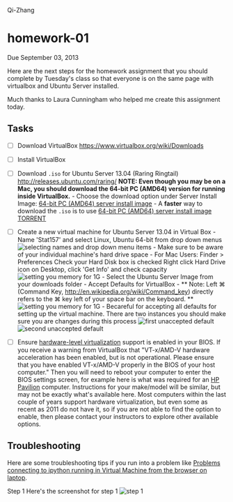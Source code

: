 Qi-Zhang

homework-01
===========

Due September 03, 2013

Here are the next steps for the homework assignment that you should complete by Tuesday's class so that everyone is on the same page with virtualbox and Ubuntu Server installed.

Much thanks to Laura Cunningham who helped me create this assignment today.

Tasks
-----

- [ ] Download VirtualBox https://www.virtualbox.org/wiki/Downloads
- [ ] Install VirtualBox
- [ ] Download `.iso` for Ubuntu Server 13.04 (Raring Ringtail) http://releases.ubuntu.com/raring/
      **NOTE: Even though you may be on a Mac, you should download the 64-bit PC (AMD64) version for running inside VirtualBox.**
      - Choose the download option under Server Install Image: [64-bit PC (AMD64) server install image](http://releases.ubuntu.com/raring/ubuntu-13.04-server-amd64.iso)
      - A **faster** way to download the `.iso` is to use [64-bit PC (AMD64) server install image TORRENT](http://releases.ubuntu.com/raring/ubuntu-13.04-server-amd64.iso.torrent)
- [ ] Create a new virtual machine for Ubuntu Server 13.04 in Virtual Box
      - Name 'Stat157' and select Linux, Ubuntu 64-bit from drop down menus
      ![selecting names and drop down menu items](https://raw.github.com/lauraccunningham/homework-01/master/images/1%20creatingComputerInVirtualBox.stat157.png)
      - Make sure to be aware of your individual machine's hard drive space
            - For Mac Users:  Finder > Preferences
                              Check your Hard Disk box is checked
                              Right click Hard Drive icon on Desktop, click 'Get Info' and check capacity
      ![setting you memory for 1G](https://raw.github.com/lauraccunningham/homework-01/master/images/2%20increaseTo1GofData.png)
      - Select the Ubuntu Server Image from your downloads folder
      - Accept Defaults for VirtualBox
      - ** Note:  Left ⌘ (Command Key, http://en.wikipedia.org/wiki/Command_key) directly refers to the ⌘ key left of your space bar on the keyboard. **
      ![setting you memory for 1G](https://raw.github.com/lauraccunningham/homework-01/master/images/3%20importantToLKnowAbout.virtualBoxAutoCaptureFeature%20hitLeftCommandToReleaseMouseAndKeyBoard.png)
            - Becareful for accepting all defaults for setting up the virtual machine.  There are two instances you should make sure you are changes during this process
                  ![first unaccepted default](https://raw.github.com/lauraccunningham/homework-01/master/images/4%20doNotAcceptDefault.time1.png)
                  ![second unaccepted default](https://raw.github.com/lauraccunningham/homework-01/master/images/5%20changeDefault,%20time2.png)

- [ ] Ensure [hardware-level
  virtualization](http://en.wikipedia.org/wiki/X86_virtualization)
  support is enabled in your BIOS. If you receive a warning from
  VirtualBox that "VT-x/AMD-V hardware acceleration has been enabled,
  but is not operational. Please ensure that you have enabled
  VT-x/AMD-V properly in the BIOS of your host computer." Then you
  will need to reboot your computer to enter the BIOS settings screen,
  for example here is what was required for an [HP
  Pavilion](http://h30434.www3.hp.com/t5/Other-Notebook-PC-Questions/HP-Pavilion-dv6-enabling-VT-x-in-BIOS/td-p/656627)
  computer. Instructions for your make/model will be similar, but may
  not be exactly what's available here. Most computers within the last
  couple of years support hardware virtualization, but even some as
  recent as 2011 do not have it, so if you are not able to find the
  option to enable, then please contact your instructors to explore
  other available options.

Troubleshooting
---------------
Here are some troubleshooting tips if you run into a problem like [Problems connecting to ipython running in Virtual Machine from the browser on laptop](https://github.com/stat157/homework-01/issues/22).

Step 1
Here's the screenshot for step 1
![step 1](https://raw.github.com/raymondma1/homework-01/master/images/troubleshooting/Screen%20Shot%202013-10-17%20at%208.37.17%20AM.png)

